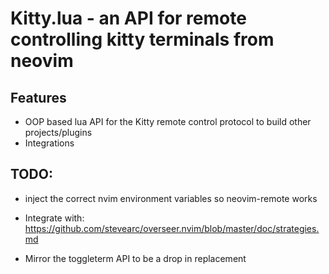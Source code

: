 # Kitty.lua - an API for remote controlling kitty terminals from neovim

## Features

- OOP based lua API for the Kitty remote control protocol to build other projects/plugins
- Integrations

## TODO:

- inject the correct nvim environment variables so neovim-remote works

- Integrate with: https://github.com/stevearc/overseer.nvim/blob/master/doc/strategies.md

- Mirror the toggleterm API to be a drop in replacement

